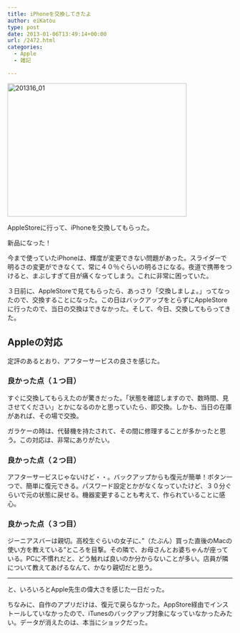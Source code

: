 ```yaml
---
title: iPhoneを交換してきたよ
author: eiKatou
type: post
date: 2013-01-06T13:49:14+00:00
url: /2472.html
categories:
  - Apple
  - 雑記

---
```

<img src="http://eikatou.net/blog/wp-content/uploads/2013/01/201316_01.jpg" alt="201316_01" width="401" height="299" class="alignnone size-full wp-image-2473" srcset="/uploads/2013/01/201316_01.jpg 401w, /uploads/2013/01/201316_01-300x223.jpg 300w" sizes="(max-width: 401px) 100vw, 401px" />
  
AppleStoreに行って、iPhoneを交換してもらった。
  
新品になった！ 

今まで使っていたiPhoneは、輝度が変更できない問題があった。スライダーで明るさの変更ができなくて、常に４０％ぐらいの明るさになる。夜道で携帯をつけると、まぶしすぎて目が痛くなってしまう。これに非常に困っていた。

３日前に、AppleStoreで見てもらったら、あっさり「交換しましょ。」ってなったので、交換することになった。この日はバックアップをとらずにAppleStoreに行ったので、当日の交換はできなかった。そして、今日、交換してもらってきた。

<!--more-->

## Appleの対応

定評のあるとおり、アフターサービスの良さを感じた。

### 良かった点（１つ目）

すぐに交換してもらえたのが驚きだった。「状態を確認しますので、数時間、見させてください」とかになるのかと思っていたら、即交換。しかも、当日の在庫があれば、その場で交換。

ガラケーの時は、代替機を持たされて、その間に修理することが多かったと思う。この対応は、非常にありがたい。

### 良かった点（２つ目）

アフターサービスじゃないけど・・。バックアップからも復元が簡単！ボタン一つで、簡単に復元できる。パスワード設定とかがなくなっていたけど、３０分ぐらいで元の状態に戻せる。機器変更することも考えて、作られていることに感心。

### 良かった点（３つ目）

ジーニアスバーは親切。高校生ぐらいの女子に、”（たぶん）買った直後のMacの使い方を教えている”ところを目撃。その隣で、お母さんとお婆ちゃんが座っている。PCに不慣れだと、どう触れば良いのか分からないことが多い。店員が隣について教えてあげるなんて、かなり親切だと思う。

* * *

と、いろいろとApple先生の偉大さを感じた一日だった。

ちなみに、自作のアプリだけは、復元で戻らなかった。AppStore経由でインストールしていなかったので、iTunesのバックアップ対象になっていなかったみたい。データが消えたのは、本当にショックだった。
